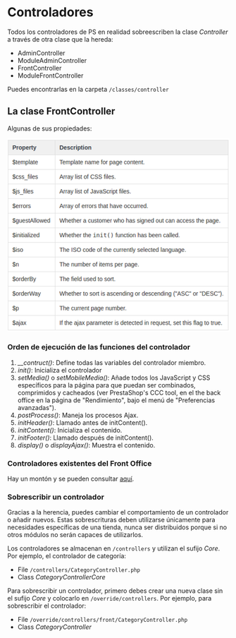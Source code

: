 # Controladores

Todos los controladores de PS en realidad sobreescriben la clase _Controller_ a través de otra clase que la hereda:

* AdminController
* ModuleAdminController
* FrontController
* ModuleFrontController

Puedes encontrarlas en la carpeta `/classes/controller`

## La clase FrontController

Algunas de sus propiedades:

![Propiedades del FrontController](.gitbook/assets/frontcontrollerproperties.png)

### Orden de ejecución de las funciones del controlador

1. _\_\_contruct\(\)_: Define todas las variables del controlador miembro.
2. _init\(\)_: Inicializa el controlador
3. _setMedia\(\)_ o _setMobileMedia\(\)_: Añade todos los JavaScript y CSS específicos para la página para que puedan ser combinados, comprimidos y cacheados \(ver PrestaShop's CCC tool, en el the back office en la página de "Rendimiento", bajo el menú de "Preferencias avanzadas"\).
4. _postProcess\(\)_: Maneja los procesos Ajax.
5. _initHeader\(\)_: Llamado antes de initContent\(\).
6. _initContent\(\)_: Inicializa el contenido.
7. _initFooter\(\)_: Llamado después de initContent\(\).
8. _display\(\)_ o _displayAjax\(\)_: Muestra el contenido.

### Controladores existentes del Front Office

Hay un montón y se pueden consultar [aquí](http://doc.prestashop.com/display/PS16/Controllers+within+PrestaShop).

### Sobrescribir un controlador

Gracias a la herencia, puedes cambiar el comportamiento de un controlador o añadir nuevos. Estas sobrescrituras deben utilizarse únicamente para necesidades específicas de una tienda, nunca ser distribuidos porque si no otros módulos no serán capaces de utilizarlos.

Los controladores se almacenan en `/controllers` y utilizan el sufijo _Core_. Por ejemplo, el controlador de categoría:

* File `/controllers/CategoryController.php`
* Class _CategoryControllerCore_

Para sobrescribir un controlador, primero debes crear una nueva clase sin el sufijo _Core_ y colocarlo en `/override/controllers`. Por ejemplo, para sobrescribir el controlador:

* File `/override/controllers/front/CategoryController.php`
* Class _CategoryController_

